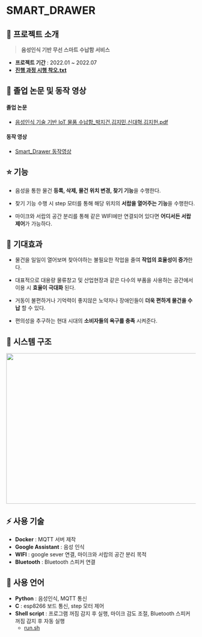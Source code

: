 # SMART_DRAWER

## 👋 프로젝트 소개
> **음성인식 기반 무선 스마트 수납함 서비스**
- **프로젝트 기간** : 2022.01 ~ 2022.07
- [**진행 과정 시행 착오.txt**](https://github.com/JiMin4210/smart_drawer/blob/main/%EC%A7%84%ED%96%89%20%EA%B3%BC%EC%A0%95.txt)


## :movie_camera: 졸업 논문 및 동작 영상
#### 졸업 논문
- [음성인식 기술 기반 IoT 물품 수납함_박지건,김지민,신대혁,김지헌.pdf](https://github.com/JiMin4210/smart_drawer/files/10410340/IoT._.pdf)

#### 동작 영상
- [Smart_Drawer 동작영상](https://youtu.be/jbE87-5AnNM)

## ⭐ 기능
- 음성을 통한 물건 **등록, 삭제, 물건 위치 변경, 찾기 기능**을 수행한다.

- 찾기 기능 수행 시 step 모터를 통해 해당 위치의 **서랍을 열어주는 기능**을 수행한다.

- 마이크와 서랍의 공간 분리를 통해 같은 WIFI에만 연결되어 있다면 **어디서든 서랍 제어**가 가능하다.

## :pushpin: 기대효과
- 물건을 일일이 열어보며 찾아야하는 불필요한 작업을 줄여 **작업의 효율성이 증가**한다.

- 대표적으로 대용량 물류창고 및 산업현장과 같은 다수의 부품을 사용하는 공간에서 이용 시 **효율이 극대화** 된다.

- 거동이 불편하거나 기억력이 좋지않은 노약자나 장애인들이 **더욱 편하게 물건을 수납** 할 수 있다.

- 편의성을 추구하는 현대 시대의 **소비자들의 욕구를 충족** 시켜준다.

## 🔧 시스템 구조
<img src="https://user-images.githubusercontent.com/90883534/215079668-f6da27ef-cc7c-46c3-8aed-062187f4a2dc.png" width="700" height="400"/>

## ⚡ 사용 기술
- **Docker** : MQTT 서버 제작
- **Google Assistant** : 음성 인식
- **WIFI** : google sever 연결, 마이크와 서랍의 공간 분리 목적
- **Bluetooth** : Bluetooth 스피커 연결

## 📝 사용 언어
- **Python** : 음성인식, MQTT 통신
- **C** : esp8266 보드 통신, step 모터 제어
- **Shell script** : 프로그램 꺼짐 감지 후 실행, 마이크 감도 조절, Bluetooth 스피커 꺼짐 감지 후 자동 실행
  - [run.sh](https://github.com/JiMin4210/smart_drawer/blob/main/assistant/run.sh)




